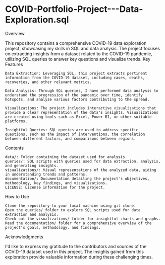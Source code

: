 # COVID-Portfolio-Project---Data-Exploration.sql

Overview

This repository contains a comprehensive COVID-19 data exploration project, showcasing my skills in SQL and data analysis. The project focuses on extracting insights from a dataset related to the COVID-19 pandemic, utilizing SQL queries to answer key questions and visualize trends.
Key Features

    Data Extraction: Leveraging SQL, this project extracts pertinent information from the COVID-19 dataset, including cases, deaths, recoveries, and other relevant metrics.

    Data Analysis: Through SQL queries, I have performed data analysis to understand the progression of the pandemic over time, identify hotspots, and analyze various factors contributing to the spread.

    Visualizations: The project includes interactive visualizations that provide a clear representation of the data's insights. Visualizations are created using tools such as Excel, Power BI, or other suitable platforms.

    Insightful Queries: SQL queries are used to address specific questions, such as the impact of interventions, the correlation between different factors, and comparisons between regions.

Contents

    data/: Folder containing the dataset used for analysis.
    queries/: SQL scripts with queries used for data extraction, analysis, and generating insights.
    visualizations/: Visual representations of the analyzed data, aiding in understanding trends and patterns.
    documentation/: Documentation detailing the project's objectives, methodology, key findings, and visualizations.
    LICENSE: License information for the project.

How to Use

    Clone the repository to your local machine using git clone.
    Open the queries/ folder to explore SQL scripts used for data extraction and analysis.
    Check out the visualizations/ folder for insightful charts and graphs.
    Read the documentation/ folder for a comprehensive overview of the project's goals, methodology, and findings.

Acknowledgments

I'd like to express my gratitude to the contributors and sources of the COVID-19 dataset used in this project. The insights gained from this exploration provide valuable information during these challenging times.
